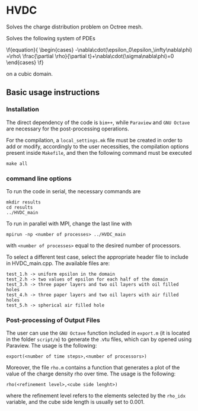 # HVDC

Solves the charge distribution problem on Octree mesh.

Solves the following system of PDEs 

\f{equation}{ 
\begin{cases}
    -\nabla\cdot(\epsilon_0\epsilon_\infty\nabla\phi) =\rho\\
    \frac{\partial \rho}{\partial t}+\nabla\cdot(\sigma\nabla\phi)=0
\end{cases} 
\f}

on a cubic domain.

## Basic usage instructions

### Installation
The direct dependency of the code is `bim++`, while `Paraview` and `GNU Octave` are necessary
for the post-processing operations. 

For the compilation, a `local_settings.mk` file must be created in order to add or modify, 
accordingly to the user necessities, the compilation options present inside `Makefile`, 
and then the following command must be executed 

```
make all
```

### command line options

To run the code in serial, the necessary commands are

```
mkdir results
cd results
../HVDC_main 
```
 
To run in parallel with MPI, change the last line with

```
mpirun -np <number of processes> ../HVDC_main
```

with `<number of processes>` equal to the desired number of processors. 

To select a different test case, select the appropriate header file to include in HVDC_main.cpp.
The available files are:

```
test_1.h -> uniform epsilon in the domain
test_2.h -> two values of epsilon for each half of the domain
test_3.h -> three paper layers and two oil layers with oil filled holes
test_4.h -> three paper layers and two oil layers with air filled holes
test_5.h -> spherical air filled hole
```

### Post-processing of Output Files

The user can use the `GNU Octave` function included in `export.m` 
(it is located in the  folder `script/m`) to generate the .vtu files,
which can by opened using Paraview. The usage is the following:
```
export(<number of time steps>,<number of processors>)
```
Moreover,  the file `rho.m` contains a function that generates a plot
of the value of the charge density rho over time. The usage is the following:
```
rho(<refinement level>,<cube side lenght>)
```
where the refinement level refers to the elements selected by the `rho_idx` variable,
and the cube side length is usually set to 0.001.
